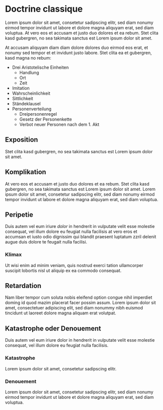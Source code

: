 # Doctrine classique

Lorem ipsum dolor sit amet, consetetur sadipscing elitr, sed diam nonumy eirmod tempor invidunt ut labore et dolore magna aliquyam erat, sed diam voluptua. At vero eos et accusam et justo duo dolores et ea rebum. Stet clita kasd gubergren, no sea takimata sanctus est Lorem ipsum dolor sit amet.

At accusam aliquyam diam diam dolore dolores duo eirmod eos erat, et nonumy sed tempor et et invidunt justo labore. Stet clita ea et gubergren, kasd magna no rebum:

* Drei Aristotelische Einheiten
	* Handlung
	* Ort
	* Zeit
* Imitation
* Wahrscheinlichkeit
* Sittlichkeit
* St&auml;ndeklausel
* Personenverteilung
	* Dreipersonenregel
	* Gesetz der Personenkette
	* Verbot neuer Personen nach dem 1. Akt

## Exposition

Stet clita kasd gubergren, no sea takimata sanctus est Lorem ipsum dolor sit amet.

## Komplikation

At vero eos et accusam et justo duo dolores et ea rebum. Stet clita kasd gubergren, no sea takimata sanctus est Lorem ipsum dolor sit amet. Lorem ipsum dolor sit amet, consetetur sadipscing elitr, sed diam nonumy eirmod tempor invidunt ut labore et dolore magna aliquyam erat, sed diam voluptua.

## Peripetie

Duis autem vel eum iriure _dolor_ in hendrerit in vulputate velit esse molestie consequat, vel illum dolore eu feugiat nulla facilisis at vero eros et accumsan et iusto odio dignissim qui blandit praesent luptatum zzril delenit augue duis dolore te feugait nulla facilisi.

### Klimax

Ut wisi enim ad minim veniam, quis nostrud exerci tation ullamcorper suscipit lobortis nisl ut aliquip ex ea commodo consequat.

## Retardation

Nam liber tempor cum soluta nobis eleifend option congue nihil imperdiet doming id quod mazim placerat facer possim assum. Lorem ipsum dolor sit amet, consectetuer adipiscing elit, sed diam nonummy nibh euismod tincidunt ut laoreet dolore magna aliquam erat volutpat.

## Katastrophe oder Denouement

Duis autem vel eum iriure dolor in hendrerit in vulputate velit esse molestie consequat, vel illum dolore eu feugiat nulla facilisis. 

### Katastrophe

Lorem ipsum dolor sit amet, consetetur sadipscing elitr.

### Denouement

Lorem ipsum dolor sit amet, consetetur sadipscing elitr, sed diam nonumy eirmod tempor invidunt ut labore et dolore magna aliquyam erat, sed diam voluptua.

